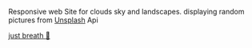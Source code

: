 
Responsive web Site for clouds sky and landscapes.
displaying random pictures from <a href="https://unsplash.com/">Unsplash</a> Api 

<a href="https://thbob2.github.io/breath-gallery/" target="_blank">just breath 🍃</a>
